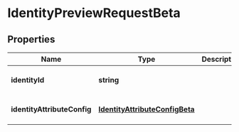 # IdentityPreviewRequestBeta

## Properties

Name | Type | Description | Notes
------------ | ------------- | ------------- | -------------
**identityId** | **string** |  | [optional] [default to undefined]
**identityAttributeConfig** | [**IdentityAttributeConfigBeta**](IdentityAttributeConfigBeta.md) |  | [optional] [default to undefined]

